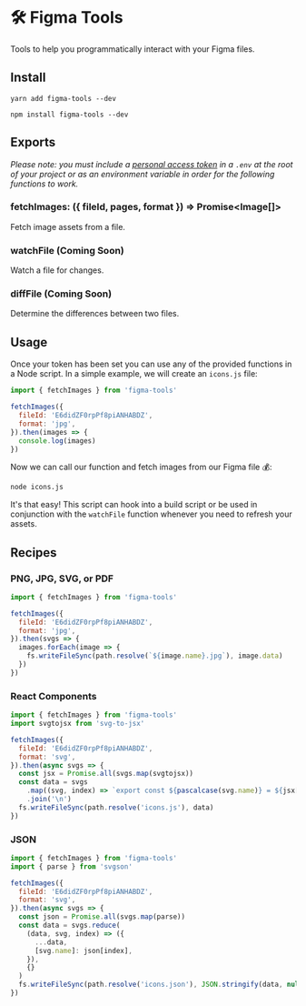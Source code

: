 # 🛠 Figma Tools

Tools to help you programmatically interact with your Figma files.

## Install

```
yarn add figma-tools --dev
```

```
npm install figma-tools --dev
```

## Exports

<em>Please note: you must include a
<a href="https://www.figma.com/developers/docs#auth-dev-token">personal access token</a> in
a `.env` at the root of your project or as an environment variable in order for the following functions to work.
</em>

### fetchImages: ({ fileId, pages, format }) => Promise<Image[]>

Fetch image assets from a file.

### watchFile (Coming Soon)

Watch a file for changes.

### diffFile (Coming Soon)

Determine the differences between two files.

## Usage

Once your token has been set you can use any of the provided functions in a Node script. In a simple example, we will create an `icons.js` file:

```jsx
import { fetchImages } from 'figma-tools'

fetchImages({
  fileId: 'E6didZF0rpPf8piANHABDZ',
  format: 'jpg',
}).then(images => {
  console.log(images)
})
```

Now we can call our function and fetch images from our Figma file 💰:

```bash
node icons.js
```

It's that easy! This script can hook into a build script or be used in conjunction with the `watchFile` function whenever you need to refresh your assets.

## Recipes

### PNG, JPG, SVG, or PDF

```js
import { fetchImages } from 'figma-tools'

fetchImages({
  fileId: 'E6didZF0rpPf8piANHABDZ',
  format: 'jpg',
}).then(svgs => {
  images.forEach(image => {
    fs.writeFileSync(path.resolve(`${image.name}.jpg`), image.data)
  })
})
```

### React Components

```js
import { fetchImages } from 'figma-tools'
import svgtojsx from 'svg-to-jsx'

fetchImages({
  fileId: 'E6didZF0rpPf8piANHABDZ',
  format: 'svg',
}).then(async svgs => {
  const jsx = Promise.all(svgs.map(svgtojsx))
  const data = svgs
    .map((svg, index) => `export const ${pascalcase(svg.name)} = ${jsx[index]}`)
    .join('\n')
  fs.writeFileSync(path.resolve('icons.js'), data)
})
```

### JSON

```js
import { fetchImages } from 'figma-tools'
import { parse } from 'svgson'

fetchImages({
  fileId: 'E6didZF0rpPf8piANHABDZ',
  format: 'svg',
}).then(async svgs => {
  const json = Promise.all(svgs.map(parse))
  const data = svgs.reduce(
    (data, svg, index) => ({
      ...data,
      [svg.name]: json[index],
    }),
    {}
  )
  fs.writeFileSync(path.resolve('icons.json'), JSON.stringify(data, null, 2))
})
```
